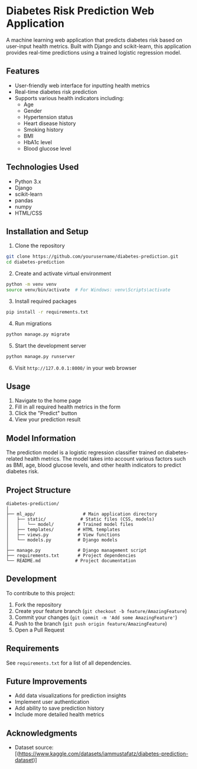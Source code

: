 # Diabetes Risk Prediction Web Application

A machine learning web application that predicts diabetes risk based on user-input health metrics. Built with Django and scikit-learn, this application provides real-time predictions using a trained logistic regression model.

## Features
- User-friendly web interface for inputting health metrics
- Real-time diabetes risk prediction
- Supports various health indicators including:
  - Age
  - Gender
  - Hypertension status
  - Heart disease history
  - Smoking history
  - BMI
  - HbA1c level
  - Blood glucose level

## Technologies Used
- Python 3.x
- Django
- scikit-learn
- pandas
- numpy
- HTML/CSS

## Installation and Setup

1. Clone the repository
```bash
git clone https://github.com/yourusername/diabetes-prediction.git
cd diabetes-prediction
```

2. Create and activate virtual environment
```bash
python -m venv venv
source venv/bin/activate  # For Windows: venv\Scripts\activate
```

3. Install required packages
```bash
pip install -r requirements.txt
```

4. Run migrations
```bash
python manage.py migrate
```

5. Start the development server
```bash
python manage.py runserver
```

6. Visit `http://127.0.0.1:8000/` in your web browser

## Usage
1. Navigate to the home page
2. Fill in all required health metrics in the form
3. Click the "Predict" button
4. View your prediction result

## Model Information
The prediction model is a logistic regression classifier trained on diabetes-related health metrics. The model takes into account various factors such as BMI, age, blood glucose levels, and other health indicators to predict diabetes risk.

## Project Structure
```
diabetes-prediction/
│
├── ml_app/                  # Main application directory
│   ├── static/             # Static files (CSS, models)
│   │   └── model/         # Trained model files
│   ├── templates/         # HTML templates
│   ├── views.py           # View functions
│   └── models.py          # Django models
│
├── manage.py              # Django management script
├── requirements.txt       # Project dependencies
└── README.md             # Project documentation
```

## Development
To contribute to this project:
1. Fork the repository
2. Create your feature branch (`git checkout -b feature/AmazingFeature`)
3. Commit your changes (`git commit -m 'Add some AmazingFeature'`)
4. Push to the branch (`git push origin feature/AmazingFeature`)
5. Open a Pull Request

## Requirements
See `requirements.txt` for a list of all dependencies.

## Future Improvements
- Add data visualizations for prediction insights
- Implement user authentication
- Add ability to save prediction history
- Include more detailed health metrics



## Acknowledgments
- Dataset source: [(https://www.kaggle.com/datasets/iammustafatz/diabetes-prediction-dataset)]

